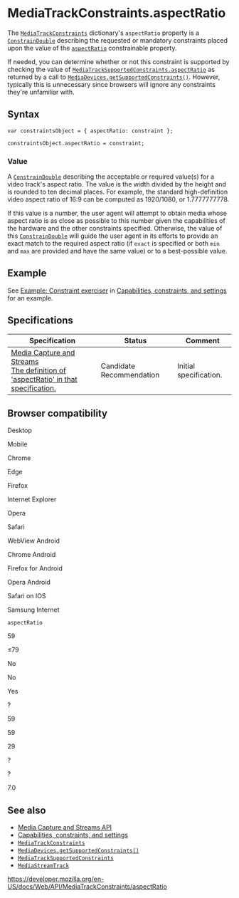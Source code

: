 MediaTrackConstraints.aspectRatio
=================================

The [`MediaTrackConstraints`](../mediatrackconstraints) dictionary's `aspectRatio` property is a [`ConstrainDouble`](../constraindouble) describing the requested or mandatory constraints placed upon the value of the [`aspectRatio`](../mediatracksettings/aspectratio) constrainable property.

If needed, you can determine whether or not this constraint is supported by checking the value of [`MediaTrackSupportedConstraints.aspectRatio`](../mediatracksupportedconstraints/aspectratio) as returned by a call to [`MediaDevices.getSupportedConstraints()`](../mediadevices/getsupportedconstraints). However, typically this is unnecessary since browsers will ignore any constraints they're unfamiliar with.

Syntax
------

    var constraintsObject = { aspectRatio: constraint };

    constraintsObject.aspectRatio = constraint;

### Value

A [`ConstrainDouble`](../constraindouble) describing the acceptable or required value(s) for a video track's aspect ratio. The value is the width divided by the height and is rounded to ten decimal places. For example, the standard high-definition video aspect ratio of 16:9 can be computed as 1920/1080, or 1.7777777778.

If this value is a number, the user agent will attempt to obtain media whose aspect ratio is as close as possible to this number given the capabilities of the hardware and the other constraints specified. Otherwise, the value of this [`ConstrainDouble`](../constraindouble) will guide the user agent in its efforts to provide an exact match to the required aspect ratio (if `exact` is specified or both `min` and `max` are provided and have the same value) or to a best-possible value.

Example
-------

See [Example: Constraint exerciser](#) in [Capabilities, constraints, and settings](../media_streams_api/constraints) for an example.

Specifications
--------------

<table><thead><tr class="header"><th>Specification</th><th>Status</th><th>Comment</th></tr></thead><tbody><tr class="odd"><td><a href="https://w3c.github.io/mediacapture-main/#dom-mediatrackconstraintset-aspectratio">Media Capture and Streams<br />
<span class="small">The definition of 'aspectRatio' in that specification.</span></a></td><td><span class="spec-cr">Candidate Recommendation</span></td><td>Initial specification.</td></tr></tbody></table>

Browser compatibility
---------------------

Desktop

Mobile

Chrome

Edge

Firefox

Internet Explorer

Opera

Safari

WebView Android

Chrome Android

Firefox for Android

Opera Android

Safari on IOS

Samsung Internet

`aspectRatio`

59

≤79

No

No

Yes

?

59

59

29

?

?

7.0

See also
--------

-   [Media Capture and Streams API](../media_streams_api)
-   [Capabilities, constraints, and settings](../media_streams_api/constraints)
-   [`MediaTrackConstraints`](../mediatrackconstraints)
-   [`MediaDevices.getSupportedConstraints()`](../mediadevices/getsupportedconstraints)
-   [`MediaTrackSupportedConstraints`](../mediatracksupportedconstraints)
-   [`MediaStreamTrack`](../mediastreamtrack)

<a href="https://developer.mozilla.org/en-US/docs/Web/API/MediaTrackConstraints/aspectRatio" class="_attribution-link">https://developer.mozilla.org/en-US/docs/Web/API/MediaTrackConstraints/aspectRatio</a>

